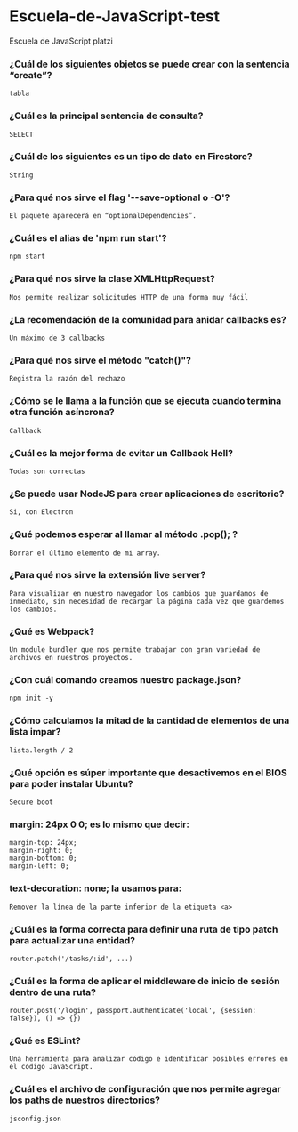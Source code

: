 # Escuela-de-JavaScript-test
Escuela de JavaScript platzi

### ¿Cuál de los siguientes objetos se puede crear con la sentencia “create”?
    tabla

### ¿Cuál es la principal sentencia de consulta?
    SELECT

### ¿Cuál de los siguientes es un tipo de dato en Firestore?
    String

### ¿Para qué nos sirve el flag '--save-optional o -O'?
    El paquete aparecerá en “optionalDependencies”.

### ¿Cuál es el alias de 'npm run start'?
    npm start

### ¿Para qué nos sirve la clase XMLHttpRequest?
    Nos permite realizar solicitudes HTTP de una forma muy fácil

### ¿La recomendación de la comunidad para anidar callbacks es?
    Un máximo de 3 callbacks

### ¿Para qué nos sirve el método "catch()"?
    Registra la razón del rechazo

### ¿Cómo se le llama a la función que se ejecuta cuando termina otra función asíncrona?
    Callback

### ¿Cuál es la mejor forma de evitar un Callback Hell?
    Todas son correctas

### ¿Se puede usar NodeJS para crear aplicaciones de escritorio?
    Si, con Electron

### ¿Qué podemos esperar al llamar al método .pop(); ?
    Borrar el último elemento de mi array.

### ¿Para qué nos sirve la extensión live server?
    Para visualizar en nuestro navegador los cambios que guardamos de inmediato, sin necesidad de recargar la página cada vez que guardemos los cambios.

### ¿Qué es Webpack?
    Un module bundler que nos permite trabajar con gran variedad de archivos en nuestros proyectos.

### ¿Con cuál comando creamos nuestro package.json?
    npm init -y

### ¿Cómo calculamos la mitad de la cantidad de elementos de una lista impar?
    lista.length / 2

### ¿Qué opción es súper importante que desactivemos en el BIOS para poder instalar Ubuntu?
    Secure boot

### margin: 24px 0 0; es lo mismo que decir:
    margin-top: 24px;
    margin-right: 0;
    margin-bottom: 0;
    margin-left: 0;

### text-decoration: none; la usamos para:
    Remover la línea de la parte inferior de la etiqueta <a>

### ¿Cuál es la forma correcta para definir una ruta de tipo patch para actualizar una entidad?
    router.patch('/tasks/:id', ...)

### ¿Cuál es la forma de aplicar el middleware de inicio de sesión dentro de una ruta?
    router.post('/login', passport.authenticate('local', {session: false}), () => {})

### ¿Qué es ESLint?
    Una herramienta para analizar código e identificar posibles errores en el código JavaScript.
    
### ¿Cuál es el archivo de configuración que nos permite agregar los paths de nuestros directorios?
    jsconfig.json